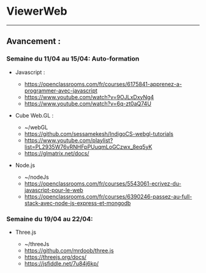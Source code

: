# ViewerWeb

---

## Avancement :

### Semaine du 11/04 au 15/04: Auto-formation

- Javascript :

  - https://openclassrooms.com/fr/courses/6175841-apprenez-a-programmer-avec-javascript
  - https://www.youtube.com/watch?v=9OJLxDxyNg4
  - https://www.youtube.com/watch?v=6q-zt0aQ74U

- Cube Web.GL :

  - ~/webGL
  - https://github.com/sessamekesh/IndigoCS-webgl-tutorials
  - https://www.youtube.com/playlist?list=PL2935W76vRNHFpPUuqmLoGCzwx_8eq5yK
  - https://glmatrix.net/docs/

- Node.js
  - ~/nodeJs
  - https://openclassrooms.com/fr/courses/5543061-ecrivez-du-javascript-pour-le-web
  - https://openclassrooms.com/fr/courses/6390246-passez-au-full-stack-avec-node-js-express-et-mongodb

### Semaine du 19/04 au 22/04:

- Three.js

  - ~/threeJs
  - https://github.com/mrdoob/three.js
  - https://threejs.org/docs/
  - https://jsfiddle.net/7u84j6kp/

